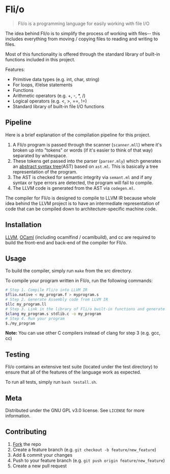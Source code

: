 # Fli/o
> Fli/o is a programming language for easily working with file I/O

The idea behind Fli/o is to simplify the process of working with files-- this includes everything from moving / copying files to reading and writing to files.

Most of this functionality is offered through the standard library of built-in functions included in this project.

Features:
- Primitive data types (e.g. int, char, string)
- For loops, if/else statements
- Functions
- Arithmetic operators (e.g. +, -, \*, /)
- Logical operators (e.g. <, >, ==, !=)
- Standard library of built-in file I/O functions

## Pipeline

Here is a brief explanation of the compilation pipeline for this project.

1. A Fli/o program is passed through the scanner (`scanner.mll`) where it's broken up into "tokens" or words (if it's easier to think of that way) separated by whitespace.
2. These tokens get passed into the parser (`parser.mly`) which generates an [abstract syntax tree](https://en.wikipedia.org/wiki/Abstract_syntax_tree)(AST) based on `ast.ml`. This is basically a tree representation of the program.
3. The AST is checked for semantic integrity via `semant.ml` and if any syntax or type errors are detected, the program will fail to compile.
4. The LLVM code is generated from the AST via `codegen.ml`.

The compiler for Fli/o is designed to compile to LLVM IR because whole idea behind the LLVM project is to have an intermediate representation of code that can be compiled down to architecture-specific machine code.

## Installation

[LLVM](https://en.wikipedia.org/wiki/LLVM), [OCaml](https://ocaml.org/) (including ocamlfind / ocamlbuild), and cc are required to build the front-end and back-end of the compiler for Fli/o.

## Usage

To build the compiler, simply run `make` from the src directory.

To compile your program written in Fli/o, run the following commands:

```sh
# Step 1. Compile Fli/o into LLVM IR
$flio.native < my_program.f > myprogram.s
# Step 2. Generate Assembly code from LLVM IR
$llc my_program.ll
# Step 3. Link in the library of Fli/o built-in functions and generate an executable
$clang my_program.s stdlib.c -o my_program
# Step 4. Run your program
$./my_program
```

**Note:** You can use other C compilers instead of clang for step 3 (e.g. gcc, cc)

## Testing

Fli/o contains an extensive test suite (located under the test directory) to ensure that all of the features of the language work as expected.

To run all tests, simply run `bash testall.sh`.

## Meta

Distributed under the GNU GPL v3.0 license. See ``LICENSE`` for more information.

## Contributing

1. [Fork](https://github.com/matthewachan/flio/fork) the repo
2. Create a feature branch (e.g. `git checkout -b feature/new_feature`)
3. Add & commit your changes
4. Push to your feature branch (e.g. `git push origin feature/new_feature`)
5. Create a new pull request
